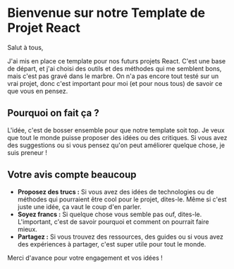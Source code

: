 # Bienvenue sur notre Template de Projet React

Salut à tous,

J'ai mis en place ce template pour nos futurs projets React. C'est une base de départ, et j'ai choisi des outils et des méthodes qui me semblent bons, mais c'est pas gravé dans le marbre. On n'a pas encore tout testé sur un vrai projet, donc c'est important pour moi (et pour nous tous) de savoir ce que vous en pensez.

## Pourquoi on fait ça ?

L'idée, c'est de bosser ensemble pour que notre template soit top. Je veux que tout le monde puisse proposer des idées ou des critiques. Si vous avez des suggestions ou si vous pensez qu'on peut améliorer quelque chose, je suis preneur !

## Votre avis compte beaucoup

- **Proposez des trucs :** Si vous avez des idées de technologies ou de méthodes qui pourraient être cool pour le projet, dites-le. Même si c'est juste une idée, ça vaut le coup d'en parler.
- **Soyez francs :** Si quelque chose vous semble pas ouf, dites-le. L'important, c'est de savoir pourquoi et comment on pourrait faire mieux.
- **Partagez :** Si vous trouvez des ressources, des guides ou si vous avez des expériences à partager, c'est super utile pour tout le monde.

Merci d'avance pour votre engagement et vos idées !
